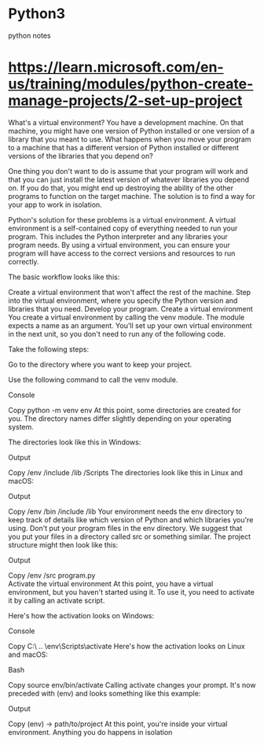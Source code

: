 # Python3
python notes
# https://learn.microsoft.com/en-us/training/modules/python-create-manage-projects/2-set-up-project
What's a virtual environment?
You have a development machine. On that machine, you might have one version of Python installed or one version of a library that you meant to use. What happens when you move your program to a machine that has a different version of Python installed or different versions of the libraries that you depend on?

One thing you don't want to do is assume that your program will work and that you can just install the latest version of whatever libraries you depend on. If you do that, you might end up destroying the ability of the other programs to function on the target machine. The solution is to find a way for your app to work in isolation.

Python's solution for these problems is a virtual environment. A virtual environment is a self-contained copy of everything needed to run your program. This includes the Python interpreter and any libraries your program needs. By using a virtual environment, you can ensure your program will have access to the correct versions and resources to run correctly.

The basic workflow looks like this:

Create a virtual environment that won't affect the rest of the machine.
Step into the virtual environment, where you specify the Python version and libraries that you need.
Develop your program.
Create a virtual environment
You create a virtual environment by calling the venv module. The module expects a name as an argument. You'll set up your own virtual environment in the next unit, so you don't need to run any of the following code.

Take the following steps:

Go to the directory where you want to keep your project.

Use the following command to call the venv module.

Console

Copy
python -m venv env
At this point, some directories are created for you. The directory names differ slightly depending on your operating system.

The directories look like this in Windows:

Output

Copy
/env
  /include
  /lib
  /Scripts
The directories look like this in Linux and macOS:

Output

Copy
/env
  /bin
  /include
  /lib
Your environment needs the env directory to keep track of details like which version of Python and which libraries you're using. Don't put your program files in the env directory. We suggest that you put your files in a directory called src or something similar. The project structure might then look like this:

Output

Copy
/env
/src
  program.py  
Activate the virtual environment
At this point, you have a virtual environment, but you haven't started using it. To use it, you need to activate it by calling an activate script.

Here's how the activation looks on Windows:

Console

Copy
C:\ .. \env\Scripts\activate
Here's how the activation looks on Linux and macOS:

Bash

Copy
source env/bin/activate
Calling activate changes your prompt. It's now preceded with (env) and looks something like this example:

Output

Copy
(env) -> path/to/project
At this point, you're inside your virtual environment. Anything you do happens in isolation
